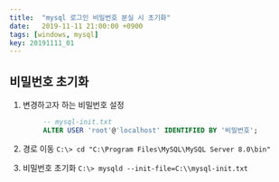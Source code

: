 ```yaml
---
title:  "mysql 로그인 비밀번호 분실 시 초기화"
date:   2019-11-11 21:00:00 +0900
tags: [windows, mysql]
key: 20191111_01
---
```

## 비밀번호 초기화

1.  변경하고자 하는 비밀번호 설정
    
    ```sql
         -- mysql-init.txt
         ALTER USER 'root'@'localhost' IDENTIFIED BY '비밀번호';
    ```
    
2.  경로 이동 `C:\> cd "C:\Program Files\MySQL\MySQL Server 8.0\bin"`
3.  비밀번호 초기화 `C:\> mysqld --init-file=C:\\mysql-init.txt`